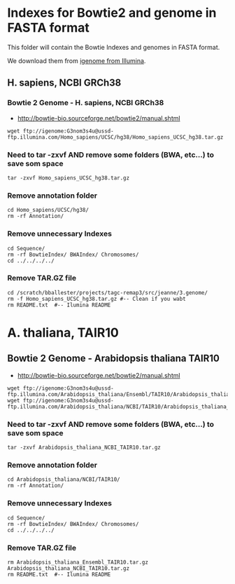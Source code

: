 
# Indexes for Bowtie2 and genome in FASTA format

This folder will contain the Bowtie Indexes and genomes in FASTA format. 

We download them from [igenome from Illumina](https://emea.support.illumina.com/sequencing/sequencing_software/igenome.html). 

## H. sapiens, NCBI GRCh38

### Bowtie 2 Genome - H. sapiens, NCBI GRCh38
- http://bowtie-bio.sourceforge.net/bowtie2/manual.shtml

```
wget ftp://igenome:G3nom3s4u@ussd-ftp.illumina.com/Homo_sapiens/UCSC/hg38/Homo_sapiens_UCSC_hg38.tar.gz
```

### Need to tar -zxvf AND remove some folders (BWA, etc...) to save som space
```
tar -zxvf Homo_sapiens_UCSC_hg38.tar.gz
```

### Remove annotation folder
```
cd Homo_sapiens/UCSC/hg38/
rm -rf Annotation/
```

### Remove unnecessary Indexes
```
cd Sequence/
rm -rf BowtieIndex/ BWAIndex/ Chromosomes/
cd ../../../../
```

### Remove TAR.GZ file
```
cd /scratch/bballester/projects/tagc-remap3/src/jeanne/3.genome/
rm -f Homo_sapiens_UCSC_hg38.tar.gz #-- Clean if you wabt
rm README.txt  #-- Ilumina README
```



# A. thaliana, TAIR10

## Bowtie 2 Genome - Arabidopsis thaliana TAIR10
- http://bowtie-bio.sourceforge.net/bowtie2/manual.shtml

```
wget ftp://igenome:G3nom3s4u@ussd-ftp.illumina.com/Arabidopsis_thaliana/Ensembl/TAIR10/Arabidopsis_thaliana_Ensembl_TAIR10.tar.gz 
wget ftp://igenome:G3nom3s4u@ussd-ftp.illumina.com/Arabidopsis_thaliana/NCBI/TAIR10/Arabidopsis_thaliana_NCBI_TAIR10.tar.gz
```

### Need to tar -zxvf AND remove some folders (BWA, etc...) to save som space
```
tar -zxvf Arabidopsis_thaliana_NCBI_TAIR10.tar.gz
```

### Remove annotation folder
```
cd Arabidopsis_thaliana/NCBI/TAIR10/
rm -rf Annotation/
```

### Remove unnecessary Indexes
```
cd Sequence/
rm -rf BowtieIndex/ BWAIndex/ Chromosomes/
cd ../../../../
```

### Remove TAR.GZ file
```
rm Arabidopsis_thaliana_Ensembl_TAIR10.tar.gz Arabidopsis_thaliana_NCBI_TAIR10.tar.gz
rm README.txt  #-- Ilumina README
```

